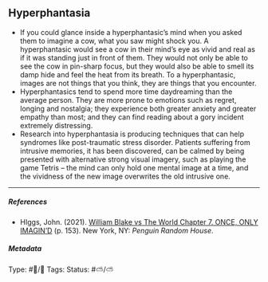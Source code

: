 ## Hyperphantasia

* If you could glance inside a hyperphantasic’s mind when you asked them to imagine a cow, what you saw might shock you. A hyperphantasic would see a cow in their mind’s eye as vivid and real as if it was standing just in front of them. They would not only be able to see the cow in pin-sharp focus, but they would also be able to smell its damp hide and feel the heat from its breath. To a hyperphantasic, images are not things that you think, they are things that you encounter.
* Hyperphantasics tend to spend more time daydreaming than the average person. They are more prone to emotions such as regret, longing and nostalgia; they experience both greater anxiety and greater empathy than most; and they can find reading about a gory incident extremely distressing.
* Research into hyperphantasia is producing techniques that can help syndromes like post-traumatic stress disorder. Patients suffering from intrusive memories, it has been discovered, can be calmed by being presented with alternative strong visual imagery, such as playing the game Tetris – the mind can only hold one mental image at a time, and the vividness of the new image overwrites the old intrusive one.

---

##### References

* HIggs, John. (2021). [William Blake vs The World Chapter 7. ONCE, ONLY IMAGIN’D](William%20Blake%20vs%20The%20World%20Chapter%207.%20ONCE,%20ONLY%20IMAGIN%E2%80%99D.md) (p. 153). New York, NY: *Penguin Random House*.

##### Metadata

Type: #🔵/🔵 
Tags:
Status: #⛅️/⛅️
